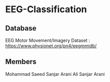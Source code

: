 # EEG-Classification

## Database 
EEG Motor Movement/Imagery Dataset :  https://www.physionet.org/pn4/eegmmidb/

## Members
Mohammad Saeed Sanjar Arani
Ali Sanjar Arani
